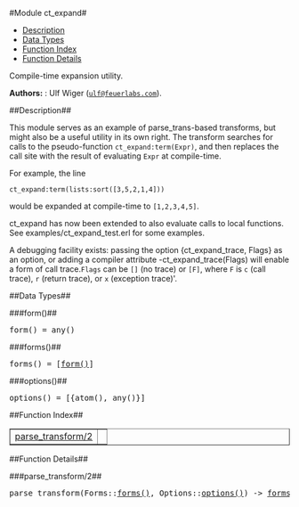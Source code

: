 

#Module ct_expand#
* [Description](#description)
* [Data Types](#types)
* [Function Index](#index)
* [Function Details](#functions)


Compile-time expansion utility.



__Authors:__ : Ulf Wiger ([`ulf@feuerlabs.com`](mailto:ulf@feuerlabs.com)).<a name="description"></a>

##Description##


This module serves as an example of parse_trans-based transforms,
but might also be a useful utility in its own right.
The transform searches for calls to the pseudo-function
`ct_expand:term(Expr)`, and then replaces the call site with the
result of evaluating `Expr` at compile-time.

For example, the line

`ct_expand:term(lists:sort([3,5,2,1,4]))`

would be expanded at compile-time to `[1,2,3,4,5]`.

ct_expand has now been extended to also evaluate calls to local functions.
See examples/ct_expand_test.erl for some examples.

A debugging facility exists: passing the option {ct_expand_trace, Flags} as an option,
or adding a compiler attribute -ct_expand_trace(Flags) will enable a form of call trace.`Flags` can be `[]` (no trace) or `[F]`, where `F` is `c` (call trace),
`r` (return trace), or `x` (exception trace)'.

<a name="types"></a>

##Data Types##




###<a name="type-form">form()</a>##



<pre>form() = any()</pre>



###<a name="type-forms">forms()</a>##



<pre>forms() = [<a href="#type-form">form()</a>]</pre>



###<a name="type-options">options()</a>##



<pre>options() = [{atom(), any()}]</pre>
<a name="index"></a>

##Function Index##


<table width="100%" border="1" cellspacing="0" cellpadding="2" summary="function index"><tr><td valign="top"><a href="#parse_transform-2">parse_transform/2</a></td><td></td></tr></table>


<a name="functions"></a>

##Function Details##

<a name="parse_transform-2"></a>

###parse_transform/2##




<pre>parse_transform(Forms::<a href="#type-forms">forms()</a>, Options::<a href="#type-options">options()</a>) -> <a href="#type-forms">forms()</a></pre>
<br></br>


